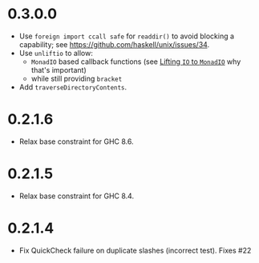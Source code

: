 # 0.3.0.0

* Use `foreign import ccall safe` for `readdir()` to avoid blocking
  a capability; see https://github.com/haskell/unix/issues/34.
* Use `unliftio` to allow:
  * `MonadIO` based callback functions (see [Lifting `IO` to `MonadIO`](https://www.fpcomplete.com/blog/2016/11/covariance-contravariance/#lifting-codeiocode-to-codemonadiocode) why that's important)
  * while still providing `bracket`
* Add `traverseDirectoryContents`.

# 0.2.1.6

* Relax base constraint for GHC 8.6.

# 0.2.1.5

* Relax base constraint for GHC 8.4.

# 0.2.1.4

* Fix QuickCheck failure on duplicate slashes (incorrect test). Fixes #22
